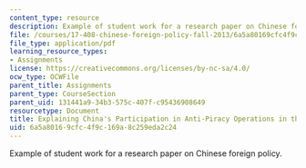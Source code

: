 ```yaml
---
content_type: resource
description: Example of student work for a research paper on Chinese foreign policy.
file: /courses/17-408-chinese-foreign-policy-fall-2013/6a5a80169cfc4f9c169a8c259eda2c24_MIT17_408F13_ExplinigChina.pdf
file_type: application/pdf
learning_resource_types:
- Assignments
license: https://creativecommons.org/licenses/by-nc-sa/4.0/
ocw_type: OCWFile
parent_title: Assignments
parent_type: CourseSection
parent_uid: 131441a9-34b3-575c-407f-c95436908649
resourcetype: Document
title: Explaining China's Participation in Anti-Piracy Operations in the Gulf of Aden
uid: 6a5a8016-9cfc-4f9c-169a-8c259eda2c24
---
```

Example of student work for a research paper on Chinese foreign policy.